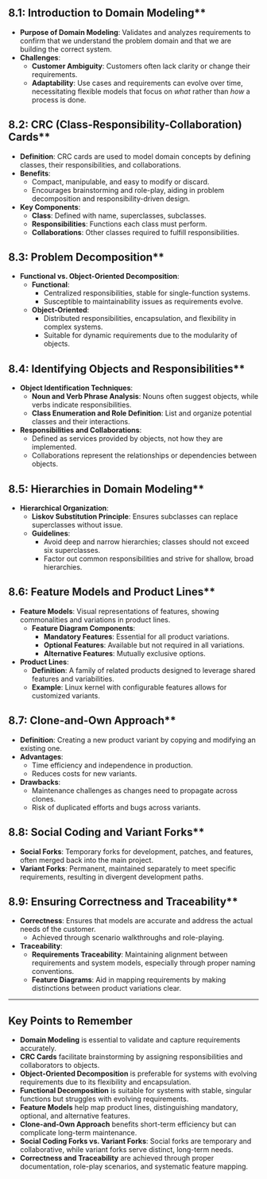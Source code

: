 ## 8.1: Introduction to Domain Modeling**
- **Purpose of Domain Modeling**: Validates and analyzes requirements to confirm that we understand the problem domain and that we are building the correct system.
- **Challenges**:
  - **Customer Ambiguity**: Customers often lack clarity or change their requirements.
  - **Adaptability**: Use cases and requirements can evolve over time, necessitating flexible models that focus on *what* rather than *how* a process is done.

## 8.2: CRC (Class-Responsibility-Collaboration) Cards**
- **Definition**: CRC cards are used to model domain concepts by defining classes, their responsibilities, and collaborations.
- **Benefits**:
  - Compact, manipulable, and easy to modify or discard.
  - Encourages brainstorming and role-play, aiding in problem decomposition and responsibility-driven design.
- **Key Components**:
  - **Class**: Defined with name, superclasses, subclasses.
  - **Responsibilities**: Functions each class must perform.
  - **Collaborations**: Other classes required to fulfill responsibilities.

## 8.3: Problem Decomposition**
- **Functional vs. Object-Oriented Decomposition**:
  - **Functional**:
    - Centralized responsibilities, stable for single-function systems.
    - Susceptible to maintainability issues as requirements evolve.
  - **Object-Oriented**:
    - Distributed responsibilities, encapsulation, and flexibility in complex systems.
    - Suitable for dynamic requirements due to the modularity of objects.

## 8.4: Identifying Objects and Responsibilities**
- **Object Identification Techniques**:
  - **Noun and Verb Phrase Analysis**: Nouns often suggest objects, while verbs indicate responsibilities.
  - **Class Enumeration and Role Definition**: List and organize potential classes and their interactions.
- **Responsibilities and Collaborations**:
  - Defined as services provided by objects, not how they are implemented.
  - Collaborations represent the relationships or dependencies between objects.

## 8.5: Hierarchies in Domain Modeling**
- **Hierarchical Organization**:
  - **Liskov Substitution Principle**: Ensures subclasses can replace superclasses without issue.
  - **Guidelines**:
    - Avoid deep and narrow hierarchies; classes should not exceed six superclasses.
    - Factor out common responsibilities and strive for shallow, broad hierarchies.

## 8.6: Feature Models and Product Lines**
- **Feature Models**: Visual representations of features, showing commonalities and variations in product lines.
  - **Feature Diagram Components**:
    - **Mandatory Features**: Essential for all product variations.
    - **Optional Features**: Available but not required in all variations.
    - **Alternative Features**: Mutually exclusive options.
- **Product Lines**:
  - **Definition**: A family of related products designed to leverage shared features and variabilities.
  - **Example**: Linux kernel with configurable features allows for customized variants.

## 8.7: Clone-and-Own Approach**
- **Definition**: Creating a new product variant by copying and modifying an existing one.
- **Advantages**:
  - Time efficiency and independence in production.
  - Reduces costs for new variants.
- **Drawbacks**:
  - Maintenance challenges as changes need to propagate across clones.
  - Risk of duplicated efforts and bugs across variants.

## 8.8: Social Coding and Variant Forks**
- **Social Forks**: Temporary forks for development, patches, and features, often merged back into the main project.
- **Variant Forks**: Permanent, maintained separately to meet specific requirements, resulting in divergent development paths.

## 8.9: Ensuring Correctness and Traceability**
- **Correctness**: Ensures that models are accurate and address the actual needs of the customer.
  - Achieved through scenario walkthroughs and role-playing.
- **Traceability**:
  - **Requirements Traceability**: Maintaining alignment between requirements and system models, especially through proper naming conventions.
  - **Feature Diagrams**: Aid in mapping requirements by making distinctions between product variations clear.

---

## **Key Points to Remember**
- **Domain Modeling** is essential to validate and capture requirements accurately.
- **CRC Cards** facilitate brainstorming by assigning responsibilities and collaborators to objects.
- **Object-Oriented Decomposition** is preferable for systems with evolving requirements due to its flexibility and encapsulation.
- **Functional Decomposition** is suitable for systems with stable, singular functions but struggles with evolving requirements.
- **Feature Models** help map product lines, distinguishing mandatory, optional, and alternative features.
- **Clone-and-Own Approach** benefits short-term efficiency but can complicate long-term maintenance.
- **Social Coding Forks vs. Variant Forks**: Social forks are temporary and collaborative, while variant forks serve distinct, long-term needs.
- **Correctness and Traceability** are achieved through proper documentation, role-play scenarios, and systematic feature mapping.